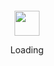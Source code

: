 <div align="center">
    <br>
    <br>
    <br>
    <br>
    <img src="https://enterprise.github.com/assets/spinners/octocat-spinner-128-26a44333917854c6794d55eac947b1277fced54f1f60c5df5d93431db8753bc5.gif" width="40" height="40">
    <p>Loading</p>
    <br>
    <br>
    <br>
    <br>
</div>

